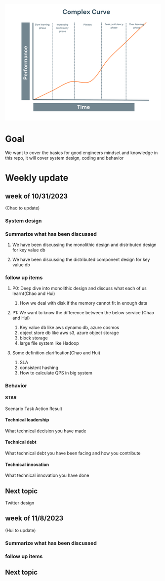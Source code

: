 ﻿![Alt text](image.png)
# Goal
We want to cover the basics for good engineers mindset and knowledge in this repo, it will cover system design, coding and behavior

# Weekly update

## week of 10/31/2023 

(Chao to update)

### System design
### Summarize what has been discussed

1. We have been discussing the monolithic design and distributed design for key value db

2. We have been discussing the distributed component design for key value db

### follow up items

1. P0: Deep dive into monolithic design and discuss what each of us learnt(Chao and Hui)
    1. How we deal with disk if the memory cannot fit in enough data

2. P1: We want to know the difference between the below service (Chao and Hui)
    1. Key value db like aws dynamo db, azure cosmos
    2. object store db like aws s3, azure object storage
    3. block storage
    4. large file system like Hadoop

3. Some definition clarification(Chao and Hui)
    1. SLA
    2. consistent hashing
    3. How to calculate QPS in big system

### Behavior
#### STAR
Scenario
Task
Action
Result

#### Technical leadership
What technical decision you have made

#### Technical debt
What technical debt you have been facing and how you contribute

#### Technical innovation
What technical innovation you have done

## Next topic
Twitter design

## week of 11/8/2023 

(Hui to update)

### Summarize what has been discussed

### follow up items

## Next topic